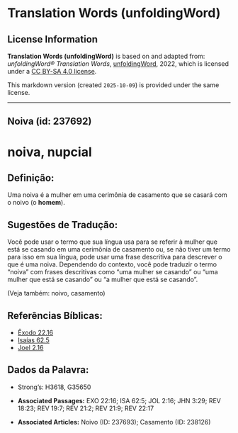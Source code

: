 # Translation Words (unfoldingWord)

## License Information

**Translation Words (unfoldingWord)** is based on and adapted from: _unfoldingWord® Translation Words_, [unfoldingWord](https://unfoldingword.org/utw), 2022, which is licensed under a [CC BY-SA 4.0 license](https://creativecommons.org/licenses/by-sa/4.0/legalcode.en).

This markdown version (created `2025-10-09`) is provided under the same license.



--------------------------------

## Noiva (id: 237692)

noiva, nupcial
==============

Definição:
----------

Uma noiva é a mulher em uma cerimônia de casamento que se casará com o noivo (o **homem**).

Sugestões de Tradução:
----------------------

Você pode usar o termo que sua língua usa para se referir à mulher que está se casando em uma cerimônia de casamento ou, se não tiver um termo para isso em sua língua, pode usar uma frase descritiva para descrever o que é uma noiva. Dependendo do contexto, você pode traduzir o termo “noiva” com frases descritivas como “uma mulher se casando” ou “uma mulher que está se casando” ou “a mulher que está se casando”.

(Veja também: noivo, casamento)

Referências Bíblicas:
---------------------

* [Êxodo 22\.16](https://ref.ly/Exod22:16)
* [Isaías 62\.5](https://ref.ly/Isa62:5)
* [Joel 2\.16](https://ref.ly/Joel2:16)

Dados da Palavra:
-----------------

* Strong’s: H3618, G35650

* **Associated Passages:** EXO 22:16; ISA 62:5; JOL 2:16; JHN 3:29; REV 18:23; REV 19:7; REV 21:2; REV 21:9; REV 22:17
* **Associated Articles:** Noivo (ID: 237693); Casamento (ID: 238126)

